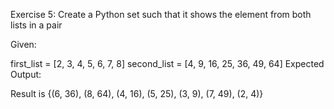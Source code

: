 Exercise 5: Create a Python set such that it shows the element from both lists in a pair

Given:

first_list = [2, 3, 4, 5, 6, 7, 8]
second_list = [4, 9, 16, 25, 36, 49, 64]
Expected Output:

Result is {(6, 36), (8, 64), (4, 16), (5, 25), (3, 9), (7, 49), (2, 4)}
